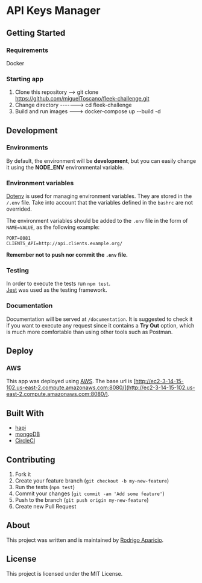 # API Keys Manager

## Getting Started

### Requirements
Docker

### Starting app
1. Clone this repository --> git clone https://github.com/miguelToscano/fleek-challenge.git
2. Change directory -------> cd fleek-challenge
3. Build and run images ---> docker-compose up --build -d

## Development

### Environments

By default, the environment will be **development**, but you can easily change it using the **NODE_ENV** environmental variable.

### Environment variables

[Dotenv](https://www.npmjs.com/package/dotenv) is used for managing environment variables. They are stored in the `/.env` file. Take into account that the variables defined in the `bashrc` are not overrided.

The environment variables should be added to the `.env` file in the form of `NAME=VALUE`, as the following example:

```
PORT=8081
CLIENTS_API=http://api.clients.example.org/
```

**Remember not to push nor commit the `.env` file.**

### Testing

In order to execute the tests run `npm test`.  
[Jest](https://jestjs.io/) was used as the testing framework.

### Documentation

Documentation will be served at `/documentation`. It is suggested to check it if you want to execute any request since it contains a **Try Out** option, which is much more comfortable than using other tools such as Postman.

## Deploy

### AWS

This app was deployed using [AWS](https://aws.amazon.com/). The base url is [http://ec2-3-14-15-102.us-east-2.compute.amazonaws.com:8080/](http://ec2-3-14-15-102.us-east-2.compute.amazonaws.com:8080/).

## Built With

* [hapi](https://hapi.dev/)
* [mongoDB](https://www.mongodb.com/)
* [CircleCI](https://circleci.com/)

## Contributing

1. Fork it
2. Create your feature branch (`git checkout -b my-new-feature`)
3. Run the tests (`npm test`)
4. Commit your changes (`git commit -am 'Add some feature'`)
5. Push to the branch (`git push origin my-new-feature`)
6. Create new Pull Request

## About

This project was written and is maintained by [Rodrigo Aparicio](https://github.com/raparicio6).

## License

This project is licensed under the MIT License.
